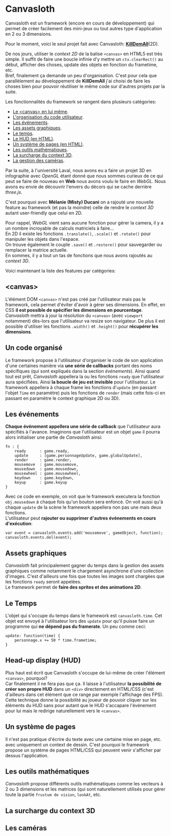 Canvasloth
==========

Canvasloth est un framework (encore en cours de développement) qui permet de créer facilement des mini-jeux ou tout autres type d'application en 2 ou 3 dimensions.

Pour le moment, voici le seul projet fait avec Canvasloth: **[KillDemAll](http://mr21.fr/KillDemAll/)**(2D).

De nos jours, utiliser le *context 2D* de la balise `<canvas>` en
HTML5 est très simple. Il suffit de faire une boucle infinie d'y mettre un `ctx.clearRect()` au début, afficher des choses, update des objets en fonction du frametime, etc.  
Bref, finalement ça demande un peu d'organisation.
C'est pour cela que parallèlement au développement de **KillDemAll** j'ai choisi de faire les choses bien pour pouvoir réutiliser le même code sur d'autres projets par la suite.

Les fonctionnalités du framework se rangent dans plusieurs catégories:
* [Le &lt;canvas&gt; en lui même](#canvas).
* [L'organisation du code utilisateur](#un-code-organis%C3%A9).
* [Les événements](#les-%C3%A9v%C3%A9nements).
* [Les assets graphiques](#assets-graphiques).
* [Le temps](#le-temps).
* [Le HUD (en HTML)](#head-up-display-hud).
* [Un système de pages (en HTML)](#un-syst%C3%A8me-de-pages).
* [Les outils mathématiques](#les-outils-math%C3%A9matiques).
* [La surcharge du context 3D](#la-surcharge-du-context-3d).
* [La gestion des caméras](#les-cam%C3%A9ras).

Par la suite, à l'université Laval, nous avons eu a faire un projet 3D en infographie avec *OpenGL* étant donné que nous sommes curieux de ce qui peut se faire de nouveau en **Web** nous avons voulu le faire en *WebGL*. Nous avons eu envie de découvrir l'envers du décors qui se cache derrière *three.js*.  

C'est pourquoi avec **Mélanie (Misty) Ducani** on a rajouté une nouvelle feature au framework (et pas la moindre) celle de rendre le *context 3D* autant user-friendly que celui en 2D.

Pour rappel, *WebGL* vient sans aucune fonction pour gérer la camera, il y a un nombre incroyable de calculs matriciels à faire...  
En 2D il existe les fonctions `.translate()`, `.scale()` et `.rotate()` pour manipuler les objets dans l'espace.  
On trouve également le couple `.save()` et `.restore()` pour sauvegarder ou remplacer la matrice actuelle.  
En sommes, il y a tout un tas de fonctions que nous avons rajoutés au *context 3D*.

Voici maintenant la liste des features par catégories:

&lt;canvas&gt;
--------------
L'élément DOM `<canvas>` n'est pas créé par l'utilisateur mais pas le framework, cela permet d'éviter d'avoir à gérer ses dimensions. En effet, en CSS **il est possible de spécifier les dimensions en pourcentage**. *Canvasloth* mettra à jour la résolution du `<canvas>` (avec `viewport` notamment) dès-lors que l'utilisateur va resize son navigateur. De plus il est possible d'utiliser les fonctions `.width()` et `.height()` pour **récupérer les dimensions**.

Un code organisé
----------------
Le framework propose à l'utilisateur d'organiser le code de son application d'une certaines manière via **une série de callbacks** portant des noms spécifiques (qui sont expliqués dans la section *événements*). Ainsi quand tout est prêt, *Canvasloth* appellera la ou les fonctions `ready` que l'utilisateur aura spécifiées. Ainsi **la boucle de jeu est invisible** pour l'utilisateur. Le framework appellera à chaque frame les fonctions d'`update` (en passant l'objet `Time` en paramètre) puis les fonctions de `render` (mais cette fois-ci en passant en paramètre le context graphique 2D ou 3D).

Les événements
--------------
**Chaque événement appellera une série de callback** que l'utilisateur aura spécifiés à l'avance.
Imaginons que l'utilisateur est un objet `game` il pourra alors initialiser une partie de *Canvasloth* ainsi:

    fn : {
        ready      : game.ready,
        update     : [game.personnageUpdate, game.globalUpdate],
        render     : game.render,
        mousemove  : game.mousemove,
        mousedown  : game.mousedown,
        mousewheel : game.mousewheel,
        keydown    : game.keydown,
        keyup      : game.keyup
    }

Avec ce code en exemple, on voit que le framework executera la fonction `obj.mousedown` à chaque fois qu'un bouton sera enfoncé. On voit aussi qu'à chaque `update` de la scène le framework appellera non pas une mais deux fonctions.  
L'utilisateur peut **rajouter ou supprimer d'autres événements en cours d'exécution**:  

    var event = canvasloth.events.add('mousemove', gameObject, function);
    canvasloth.events.del(event);

Assets graphiques
-----------------
*Canvasloth* fait principalement gagner du temps dans la gestion des assets graphiques comme notamment le chargement asynchrone d'une collection d'images.
C'est d'ailleurs une fois que toutes les images sont chargées que les fonctions `ready` seront appelées.  
Le framework permet de **faire des sprites et des animations 2D**.

Le Temps
--------
L'objet qui s'occupe du temps dans le framework est `canvasloth.time`. Cet objet est envoyé à l'utilisateur lors des `update` pour qu'il puisse faire un programme qui **ne dépend pas du framerate**.
Un peu comme ceci:

    update: function(time) {
        personnage.x += 50 * time.frametime;
    }

Head-up display (HUD)
---------------------
Plus haut est écrit que Canvasloth s'occupe de lui-même de créer l'élément `<canvas>`, pourquoi?  
Car finalement il ne fera pas que ça. Il laisse à l'utilisateur **la possibilité de créer son propre HUD** dans un `<div>` directement en HTML/CSS (c'est d'ailleurs dans cet élément que ce range par exemple l'affichage des FPS).  
Cette technique donne la possibilité au joueur de pouvoir cliquer sur les éléments du HUD sans pour autant que le HUD s'accapare l'événement pour lui mais le redirige naturellement vers le `<canvas>`.

Un système de pages
-------------------
Il n'est pas pratique d'écrire du texte avec une certaine mise en page, etc. avec uniquement un context de dessin. C'est pourquoi le framework propose un système de pages HTML/CSS qui peuvent venir s'afficher par dessus l'application.

Les outils mathématiques
------------------------
*Canvasloth* propose différents outils mathématiques comme les vecteurs à 2 ou 3 dimensions et les matrices (qui sont naturellement utilisés pour gérer toute la partie `frustum de vision`, `lookAt`, etc.

La surcharge du context 3D
--------------------------


Les caméras
-----------



